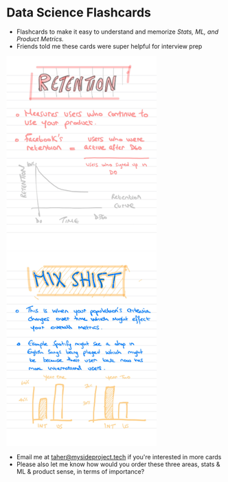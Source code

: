 # Data Science Flashcards 

- Flashcards to make it easy to understand and memorize *Stats, ML, and Product Metrics.*  
- Friends told me these cards were super helpful for interview prep 

<p float="left">
<img src="flashcards-2.jpg" width="350">
<img src="flashcards-3.jpg" width="350">
</p>

- Email me at taher@mysideproject.tech if you're interested in more cards
- Please also let me know how would you order these three areas, stats & ML & product sense, in terms of importance? 
